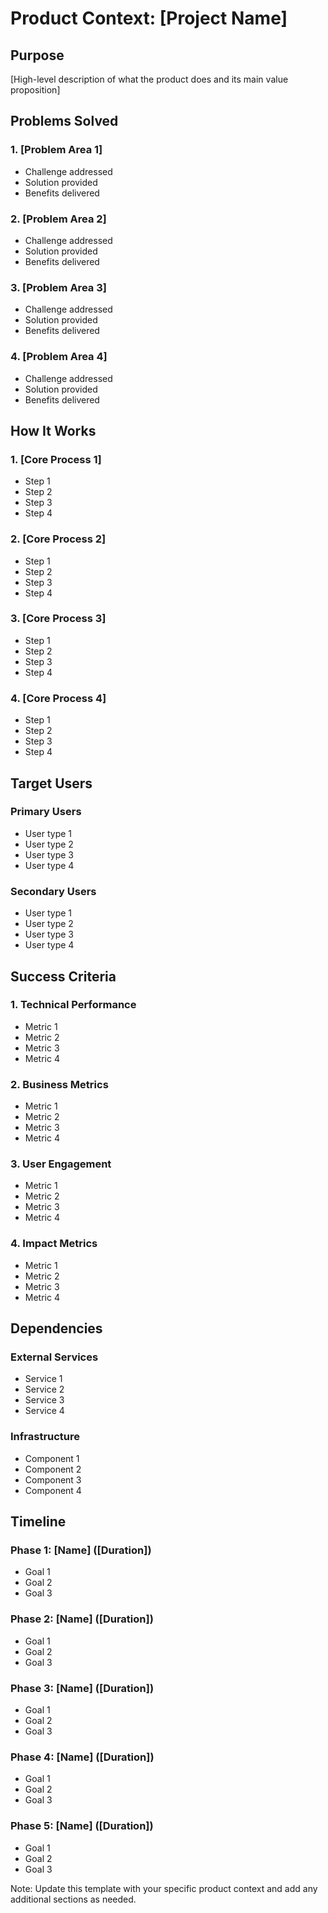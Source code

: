 # Product Context: [Project Name]

## Purpose

[High-level description of what the product does and its main value proposition]

## Problems Solved

### 1. [Problem Area 1]
- Challenge addressed
- Solution provided
- Benefits delivered

### 2. [Problem Area 2]
- Challenge addressed
- Solution provided
- Benefits delivered

### 3. [Problem Area 3]
- Challenge addressed
- Solution provided
- Benefits delivered

### 4. [Problem Area 4]
- Challenge addressed
- Solution provided
- Benefits delivered

## How It Works

### 1. [Core Process 1]
- Step 1
- Step 2
- Step 3
- Step 4

### 2. [Core Process 2]
- Step 1
- Step 2
- Step 3
- Step 4

### 3. [Core Process 3]
- Step 1
- Step 2
- Step 3
- Step 4

### 4. [Core Process 4]
- Step 1
- Step 2
- Step 3
- Step 4

## Target Users

### Primary Users
- User type 1
- User type 2
- User type 3
- User type 4

### Secondary Users
- User type 1
- User type 2
- User type 3
- User type 4

## Success Criteria

### 1. Technical Performance
- Metric 1
- Metric 2
- Metric 3
- Metric 4

### 2. Business Metrics
- Metric 1
- Metric 2
- Metric 3
- Metric 4

### 3. User Engagement
- Metric 1
- Metric 2
- Metric 3
- Metric 4

### 4. Impact Metrics
- Metric 1
- Metric 2
- Metric 3
- Metric 4

## Dependencies

### External Services
- Service 1
- Service 2
- Service 3
- Service 4

### Infrastructure
- Component 1
- Component 2
- Component 3
- Component 4

## Timeline

### Phase 1: [Name] ([Duration])
- Goal 1
- Goal 2
- Goal 3

### Phase 2: [Name] ([Duration])
- Goal 1
- Goal 2
- Goal 3

### Phase 3: [Name] ([Duration])
- Goal 1
- Goal 2
- Goal 3

### Phase 4: [Name] ([Duration])
- Goal 1
- Goal 2
- Goal 3

### Phase 5: [Name] ([Duration])
- Goal 1
- Goal 2
- Goal 3

Note: Update this template with your specific product context and add any additional sections as needed.
